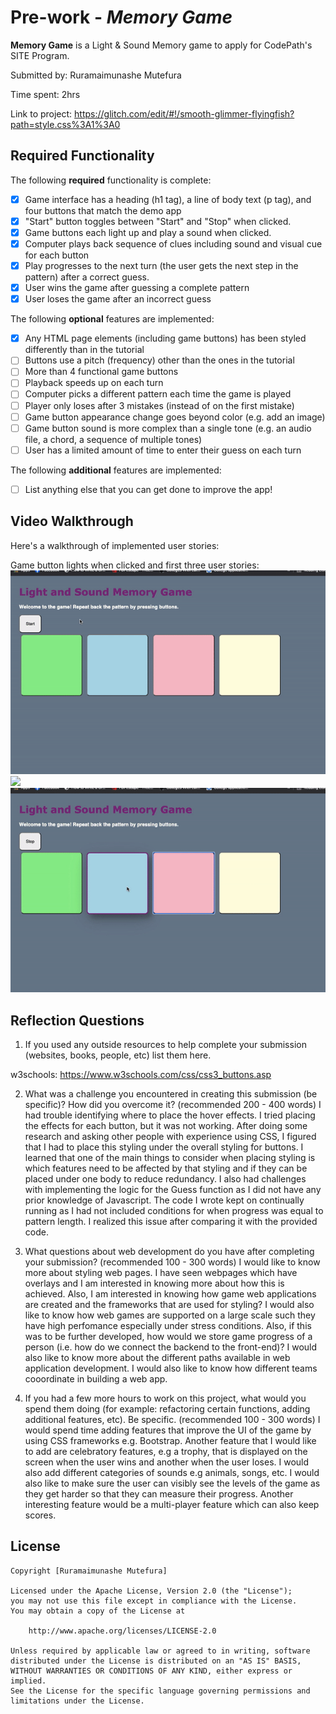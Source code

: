 # Pre-work - *Memory Game*

**Memory Game** is a Light & Sound Memory game to apply for CodePath's SITE Program. 

Submitted by: Ruramaimunashe Mutefura

Time spent: 2hrs

Link to project: https://glitch.com/edit/#!/smooth-glimmer-flyingfish?path=style.css%3A1%3A0
## Required Functionality

The following **required** functionality is complete:

* [x] Game interface has a heading (h1 tag), a line of body text (p tag), and four buttons that match the demo app
* [x] "Start" button toggles between "Start" and "Stop" when clicked. 
* [x] Game buttons each light up and play a sound when clicked. 
* [x] Computer plays back sequence of clues including sound and visual cue for each button
* [x] Play progresses to the next turn (the user gets the next step in the pattern) after a correct guess. 
* [x] User wins the game after guessing a complete pattern
* [x] User loses the game after an incorrect guess

The following **optional** features are implemented:

* [x] Any HTML page elements (including game buttons) has been styled differently than in the tutorial
* [ ] Buttons use a pitch (frequency) other than the ones in the tutorial
* [ ] More than 4 functional game buttons
* [ ] Playback speeds up on each turn
* [ ] Computer picks a different pattern each time the game is played
* [ ] Player only loses after 3 mistakes (instead of on the first mistake)
* [ ] Game button appearance change goes beyond color (e.g. add an image)
* [ ] Game button sound is more complex than a single tone (e.g. an audio file, a chord, a sequence of multiple tones)
* [ ] User has a limited amount of time to enter their guess on each turn

The following **additional** features are implemented:

- [ ] List anything else that you can get done to improve the app!

## Video Walkthrough

Here's a walkthrough of implemented user stories:

Game button lights when clicked and first three user stories:
![](https://github.com/Rura-M/SITE-prework/blob/main/gif/ezgif.com-gif-maker%20(4).gif)
![](https://github.com/Rura-M/SITE-prework/blob/main/gif/Hnet-image.gif)
![](https://github.com/Rura-M/SITE-prework/blob/main/gif/ezgif.com-gif-maker%20(2).gif)

## Reflection Questions
1. If you used any outside resources to help complete your submission (websites, books, people, etc) list them here. 

  w3schools: https://www.w3schools.com/css/css3_buttons.asp

2. What was a challenge you encountered in creating this submission (be specific)? How did you overcome it? (recommended 200 - 400 words) 
I had trouble identifying where to place the hover effects. I tried placing the effects for each button, but it was not working. After doing some research and asking other people with experience using CSS, I figured that I had to place this styling under the overall styling for buttons. I learned that one of the main things to consider when placing styling is which features need to be affected by that styling and if they can be placed under one body to reduce redundancy. I also had challenges with implementing the logic for the Guess function as I did not have any prior knowledge of Javascript. The code I wrote kept on continually running as I had not included conditions for when progress was equal to pattern length. I realized this issue after comparing it with the provided code. 

3. What questions about web development do you have after completing your submission? (recommended 100 - 300 words) 
I would like to know more about styling web pages. I have seen webpages which have overlays and I am interested in knowing more about how this is achieved. Also, I am interested in knowing how game web applications are created and the frameworks that are used for styling? I would also like to know how web games are supported on a large scale such they have high perfomance especially under stress conditions. Also, if this was to be further developed, how would we store game progress of a person (i.e. how do we connect the backend to the front-end)? I would also like to know more about the different paths available in web application development. I would also like to know how different teams cooordinate in building a web app.


4. If you had a few more hours to work on this project, what would you spend them doing (for example: refactoring certain functions, adding additional features, etc). Be specific. (recommended 100 - 300 words) 
I would spend time adding features that improve the UI of the game by using CSS frameworks e.g. Bootstrap. Another feature that I would like to add are celebratory features, e.g a trophy, that is displayed on the screen when the user wins and another when the user loses. I would also add different categories of sounds e.g animals, songs, etc. I would also like to make sure the user can visibly see the levels of the game as they get harder so that they can measure their progress. Another interesting feature would be a multi-player feature which can also keep scores.


## License

    Copyright [Ruramaimunashe Mutefura]

    Licensed under the Apache License, Version 2.0 (the "License");
    you may not use this file except in compliance with the License.
    You may obtain a copy of the License at

        http://www.apache.org/licenses/LICENSE-2.0

    Unless required by applicable law or agreed to in writing, software
    distributed under the License is distributed on an "AS IS" BASIS,
    WITHOUT WARRANTIES OR CONDITIONS OF ANY KIND, either express or implied.
    See the License for the specific language governing permissions and
    limitations under the License.
